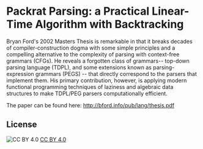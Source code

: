 # Packrat Parsing: a Practical Linear-Time Algorithm with Backtracking

Bryan Ford's 2002 Masters Thesis is remarkable in that it breaks decades of compiler-construction dogma with some simple principles and a compelling alternative to the complexity of parsing with context-free grammars (CFGs). He reveals a forgotten class of grammars-- top-down parsing language (TDPL), and some extensions known as parsing-expression grammars (PEGS) -- that directly correspond to the parsers that implement them. His primary contribution, however, is applying modern functional programming techniques of laziness and algebraic data structures to make TDPL/PEG parsers computationally efficient.

The paper can be found here: http://bford.info/pub/lang/thesis.pdf

## License

![CC BY 4.0](http://i.creativecommons.org/l/by/3.0/88x31.png)&nbsp;[CC BY 4.0](https://creativecommons.org/licenses/by/4.0)
